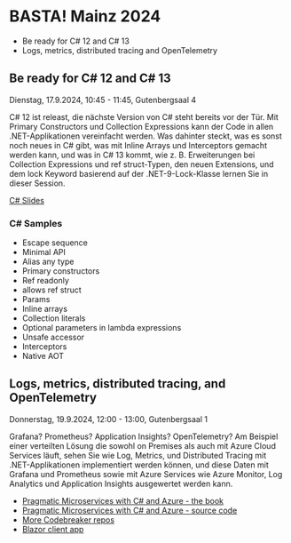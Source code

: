 # BASTA! Mainz 2024

* Be ready for C# 12 and C# 13
* Logs, metrics, distributed tracing and OpenTelemetry

## Be ready for C# 12 and C# 13

Dienstag, 17.9.2024, 10:45 - 11:45, Gutenbergsaal 4

C# 12 ist releast, die nächste Version von C# steht bereits vor der Tür. Mit Primary Constructors und Collection Expressions kann der Code in allen .NET-Applikationen vereinfacht werden. Was dahinter steckt, was es sonst noch neues in C# gibt, was mit Inline Arrays und Interceptors gemacht werden kann, und was in C# 13 kommt, wie z. B. Erweiterungen bei Collection Expressions und ref struct-Typen, den neuen Extensions, und dem lock Keyword basierend auf der .NET-9-Lock-Klasse lernen Sie in dieser Session.

[C# Slides](slides/CSharp.pdf)

### C# Samples

- Escape sequence
- Minimal API
- Alias any type
- Primary constructors
- Ref readonly
- allows ref struct
- Params
- Inline arrays
- Collection literals
- Optional parameters in lambda expressions
- Unsafe accessor
- Interceptors
- Native AOT

## Logs, metrics, distributed tracing, and OpenTelemetry

Donnerstag, 19.9.2024, 12:00 - 13:00, Gutenbergsaal 1

Grafana? Prometheus? Application Insights? OpenTelemetry? Am Beispiel einer verteilten Lösung die sowohl on Premises als auch mit Azure Cloud Services läuft, sehen Sie wie Log, Metrics, und Distributed Tracing mit .NET-Applikationen implementiert werden können, und diese Daten mit Grafana und Prometheus sowie mit Azure Services wie Azure Monitor, Log Analytics und Application Insights ausgewertet werden kann.

- [Pragmatic Microservices with C# and Azure - the book](https://www.packtpub.com/en-us/product/pragmatic-microservices-with-c-and-azure-9781835088296)
- [Pragmatic Microservices with C# and Azure - source code](https://github.com/PacktPublishing/Pragmatic-Microservices-with-CSharp-and-Azure)
- [More Codebreaker repos](https://github.com/codebreakerapp)
- [Blazor client app](https://blazor.codebreaker.app)
